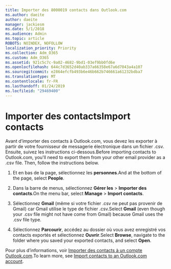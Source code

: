 ```yaml
---
title: Importer des 8000019 contacts dans Outlook.com
ms.author: daeite
author: daeite
manager: jackiesm
ms.date: 5/1/2018
ms.audience: Admin
ms.topic: article
ROBOTS: NOINDEX, NOFOLLOW
localization_priority: Priority
ms.collection: Adm_O365
ms.custom: Adm_O365
ms.assetid: 921c5c7c-9a02-4682-9bd1-03ef9bb0fd6e
ms.openlocfilehash: 644c7d3652d40ab337a66358e67a6d7043a4a107
ms.sourcegitcommit: e2864efcfb493b6e46b662b746661a61232bdba7
ms.translationtype: MT
ms.contentlocale: fr-FR
ms.lasthandoff: 01/24/2019
ms.locfileid: "29469400"
---
```

# <a name="import-contacts"></a><span data-ttu-id="c11d4-102">Importer des contacts</span><span class="sxs-lookup"><span data-stu-id="c11d4-102">Import contacts</span></span>

<span data-ttu-id="c11d4-p101">Avant d’importer des contacts à Outlook.com, vous devez les exporter à partir de votre fournisseur de messagerie électronique dans un fichier .csv. Ensuite, suivez les instructions ci-dessous.</span><span class="sxs-lookup"><span data-stu-id="c11d4-p101">Before importing contacts to Outlook.com, you'll need to export them from your other email provider as a .csv file. Then, follow the instructions below.</span></span>
  
1. <span data-ttu-id="c11d4-105">Et en bas de la page, sélectionnez les **personnes**.</span><span class="sxs-lookup"><span data-stu-id="c11d4-105">And at the bottom of the page, select **People**.</span></span> 
    
2. <span data-ttu-id="c11d4-106">Dans la barre de menus, sélectionnez **Gérer les** \> **Importer des contacts**.</span><span class="sxs-lookup"><span data-stu-id="c11d4-106">On the menu bar, select **Manage** \> **Import contacts**.</span></span> 
    
3. <span data-ttu-id="c11d4-107">Sélectionnez **Gmail** (même si votre fichier .csv ne peut pas provenir de Gmail) car Gmail utilise le type de fichier .csv.</span><span class="sxs-lookup"><span data-stu-id="c11d4-107">Select **Gmail** (even though your .csv file might not have come from Gmail) because Gmail uses the .csv file type.</span></span> 
    
4. <span data-ttu-id="c11d4-108">Sélectionnez **Parcourir**, accédez au dossier où vous avez enregistré vos contacts exportés et sélectionnez **Ouvrir**.</span><span class="sxs-lookup"><span data-stu-id="c11d4-108">Select **Browse**, navigate to the folder where you saved your exported contacts, and select **Open**.</span></span> 
    
<span data-ttu-id="c11d4-109">Pour plus d’informations, voir [Importer des contacts à un compte Outlook.com](https://go.microsoft.com/fwlink/p/?linkid=873136).</span><span class="sxs-lookup"><span data-stu-id="c11d4-109">To learn more, see [Import contacts to an Outlook.com account](https://go.microsoft.com/fwlink/p/?linkid=873136).</span></span>
  


